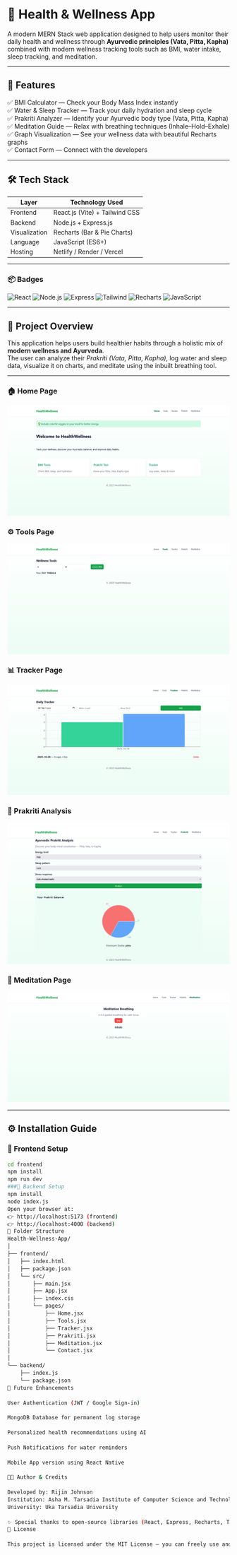 # 💚 Health & Wellness App

A modern MERN Stack web application designed to help users monitor their daily health and wellness through **Ayurvedic principles (Vata, Pitta, Kapha)** combined with modern wellness tracking tools such as BMI, water intake, sleep tracking, and meditation.


---

## 🧩 Features

✅ BMI Calculator — Check your Body Mass Index instantly  
✅ Water & Sleep Tracker — Track your daily hydration and sleep cycle  
✅ Prakriti Analyzer — Identify your Ayurvedic body type (Vata, Pitta, Kapha)  
✅ Meditation Guide — Relax with breathing techniques (Inhale–Hold–Exhale)  
✅ Graph Visualization — See your wellness data with beautiful Recharts graphs  
✅ Contact Form — Connect with the developers  

---

## 🛠️ Tech Stack

| Layer | Technology Used |
|-------|------------------|
| Frontend | React.js (Vite) + Tailwind CSS |
| Backend | Node.js + Express.js |
| Visualization | Recharts (Bar & Pie Charts) |
| Language | JavaScript (ES6+) |
| Hosting | Netlify / Render / Vercel |

---

### 📦 Badges

![React](https://img.shields.io/badge/Frontend-React.js-blue?style=for-the-badge&logo=react)
![Node.js](https://img.shields.io/badge/Backend-Node.js-green?style=for-the-badge&logo=node.js)
![Express](https://img.shields.io/badge/API-Express.js-lightgrey?style=for-the-badge&logo=express)
![Tailwind](https://img.shields.io/badge/UI-TailwindCSS-blue?style=for-the-badge&logo=tailwindcss)
![Recharts](https://img.shields.io/badge/Charts-Recharts-orange?style=for-the-badge)
![JavaScript](https://img.shields.io/badge/Language-JavaScript-yellow?style=for-the-badge&logo=javascript)

---

## 🧭 Project Overview

This application helps users build healthier habits through a holistic mix of **modern wellness and Ayurveda**.  
The user can analyze their *Prakriti (Vata, Pitta, Kapha)*, log water and sleep data, visualize it on charts, and meditate using the inbuilt breathing tool.

---
### 🏠 Home Page
![Home Page](frontend/src/assets/home.png)

### ⚙️ Tools Page
![Tools Page](frontend/src/assets/tool.png)

### 📊 Tracker Page
![Tracker Page](frontend/src/assets/tracker.png)

### 🌿 Prakriti Analysis
![Prakriti Page](frontend/src/assets/prakriti.png)

### 🧘 Meditation Page
![Meditation Page](frontend/src/assets/meditation.png)


---

## ⚙️ Installation Guide

### 🔹 Frontend Setup
```bash
cd frontend
npm install
npm run dev
###🔹 Backend Setup
npm install
node index.js
Open your browser at:
👉 http://localhost:5173 (frontend)
👉 http://localhost:4000 (backend)
🧠 Folder Structure
Health-Wellness-App/
│
├── frontend/
│   ├── index.html
│   ├── package.json
│   └── src/
│       ├── main.jsx
│       ├── App.jsx
│       ├── index.css
│       └── pages/
│           ├── Home.jsx
│           ├── Tools.jsx
│           ├── Tracker.jsx
│           ├── Prakriti.jsx
│           ├── Meditation.jsx
│           └── Contact.jsx
│
└── backend/
    ├── index.js
    └── package.json
🚀 Future Enhancements

User Authentication (JWT / Google Sign-in)

MongoDB Database for permanent log storage

Personalized health recommendations using AI

Push Notifications for water reminders

Mobile App version using React Native

👨‍💻 Author & Credits

Developed by: Rijin Johnson
Institution: Asha M. Tarsadia Institute of Computer Science and Technology
University: Uka Tarsadia University

✨ Special thanks to open-source libraries (React, Express, Recharts, TailwindCSS) for powering this project.
🧾 License

This project is licensed under the MIT License — you can freely use and modify it for educational purposes.




